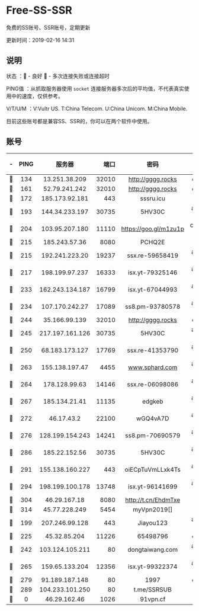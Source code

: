 # Free-SS-SSR

免费的SS账号、SSR账号，定期更新

更新时间：2019-02-16 14:31

## 说明

状态     ：🙂 - 良好 🙁 - 多次连接失败或连接超时

PING值   ：从抓取服务器使用 `socket` 连接服务器多次后的平均值，不代表真实使用中的速度，仅供参考。

V/T/U/M  ：V:Vultr US. T:China Telecom. U:China Unicom. M:China Mobile.

目前这些账号都是兼容SS、SSR的，你可以在两个软件中使用。

## 账号

|-|PING|服务器|端口|密码|加密方式|区域|V/T/U/M|
|:----:|:----:|:-----:|-----:|:----:|:----:|:----:|:----:|
|🙂|134|13.251.38.209|32010|http://gggg.rocks|chacha20|SG|6↑/7↑/8↑/7↑|
|🙂|161|52.79.241.242|32010|http://gggg.rocks|chacha20|KR|10↑/10↑/8↓/10↑|
|🙂|172|185.173.92.181|443|sssru.icu|rc4-md5|RU|10↑/10↑/10↑/10↑|
|🙂|193|144.34.233.197|30735|5HV30C|aes-256-cfb|US|10↑/10↑/10↑/9↑|
|🙂|204|103.95.207.180|11110|https://goo.gl/m1zu1p|chacha20-ietf|US|9↑/10↑/10↑/10↑|
|🙂|215|185.243.57.36|8080|PCHQ2E|rc4-md5|US|10↑/10↑/10↑/9↑|
|🙂|215|192.241.223.20|19237|ssx.re-59658419|aes-256-cfb|US|10↑/10↑/10↑/10↑|
|🙂|217|198.199.97.237|16333|isx.yt-79325146|aes-256-cfb|US|10↑/10↑/10↑/10↑|
|🙂|233|162.243.134.187|16799|isx.yt-67044993|aes-256-cfb|US|10↑/10↑/10↑/10↑|
|🙂|234|107.170.242.27|17089|ss8.pm-93780578|aes-256-cfb|US|10↑/10↑/10↑/10↑|
|🙂|244|35.166.99.139|32010|http://gggg.rocks|chacha20|US|8↑/8↑/8↑/9↑|
|🙂|245|217.197.161.126|30735|5HV30C|aes-256-cfb|SG|10↑/10↑/10↑/10↑|
|🙂|250|68.183.173.127|17769|ssx.re-41353790|aes-256-cfb|US|10↑/10↑/10↑/10↑|
|🙂|263|155.138.197.47|4455|www.sphard.com|aes-256-cfb|US|8↑/10↑/9↑/10↑|
|🙂|264|178.128.99.63|14146|ssx.re-06098086|aes-256-cfb|SG|10↑/10↑/10↑/10↑|
|🙂|267|185.134.21.41|11135|edgkeb|aes-256-cfb|GB|10↑/10↑/10↑/10↑|
|🙂|272|46.17.43.2|22100|wGQ4vA7D|aes-256-gcm|RU|6↑/10↑/10↑/10↑|
|🙂|276|128.199.154.243|14241|ss8.pm-70690579|aes-256-cfb|SG|10↑/10↑/10↑/10↑|
|🙂|286|185.22.152.56|30735|5HV30C|aes-256-cfb|RU|9↑/10↑/10↑/10↑|
|🙂|291|155.138.160.227|443|oiECpTuVmLLxk4Ts|aes-256-cfb|US|9↑/10↑/10↑/10↑|
|🙂|294|198.199.100.178|13748|isx.yt-96141699|aes-256-cfb|US|10↑/10↑/10↑/10↑|
|🙂|304|46.29.167.18|8080|http://t.cn/EhdmTxe|rc4-md5|RU|10↑/10↑/10↑/10↑|
|🙂|314|45.77.228.249|5454|myVpn2019[]|rc4-md5|GB|10↑/10↑/10↑/10↑|
|🙂|199|207.246.99.128|443|Jiayou123|aes-256-cfb|US|8↑/10↑/10↑/10↑|
|🙂|225|45.32.85.204|11226|65498796|chacha20|US|10↑/10↑/10↑/10↑|
|🙂|242|103.124.105.211|80|dongtaiwang.com|aes-256-cfb|US|10↑/10↑/10↑/10↑|
|🙂|265|159.65.133.204|12356|isx.yt-99322374|aes-256-cfb|SG|10↑/10↑/10↑/10↑|
|🙂|279|91.189.187.148|80|1997|chacha20|US|10↑/10↑/10↑/10↑|
|🙂|289|104.233.101.250|80|t.me/SSRSUB|rc4-md5|CA|10↑/10↑/10↑/10↑|
|🙁|0|46.29.162.46|1026|91vpn.cf|rc4-md5|RU|9↑/10↑/10↑/10↑|
